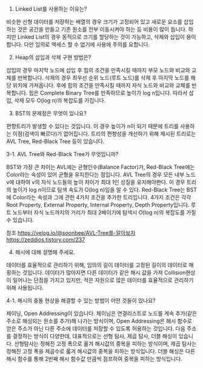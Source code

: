 1. Linked List를 사용하는 이유는?

비슷한 선형 데이터를 저장하는 배열의 경우 크기가 고정되어 있고 새로운 요소를 삽입하는 것은 공간을 만들고 기존 원소를 전부 이동시켜야 하는 등 비용이 많이 듭니다. 하지만 Linked List의 경우 동적으로 크기를 할당하는 것이 가능하고, 삭제와 삽입이 용이합니다. 다만 임의로 엑세스 할 수 없기에 사용에 주의를 요합니다.

2. Heap의 삽입과 삭제 구현 방법은?

삽입의 경우 마지막 노드에 삽입 후 힙의 조건을 만족시킬 때까지 부모 노드와 비교와 교체를 반복합니다. 삭제의 경우 최우선 순위 노드(루트 노드)를 삭제 후 마지막 노드를 해당 위치에 가져옵니다. 후에 힙의 조건을 만족시킬 때까지 자식 노드와 비교와 교체를 반복합니다. 힙은 Complete Binary Tree를 만족하므로 높이가 log n입니다. 따라서 삽입, 삭제 모두 O(log n)의 복잡도를 가집니다.

3. BST의 문제점은 무엇이 있나요?

편향트리가 발생할 수 있다는 것입니다. 이 경우 높이가 n이 되기 때문에 트리를 사용하는 이점(검색이 빠르다)가 없어집니다. 트리의 편향성을 개선하기 위해 제시된 트리로는 AVL Tree, Red-Black Tree 등이 있습니다.

3-1. AVL Tree와 Red-Black Tree가 무엇입니까?

BST와 가장 큰 차이는 AVL에는 균형인수(Balance Factor)가, Red-Black Tree에는 Color라는 속성이 있어 균형을 유지한다는 점입니다.
AVL Tree의 경우 모든 내부 노드 v에 대하여 v의 자식 노드들의 높이 차이가 최대 1인 성질을 유지해야한다. 이 경우 트리의 높이가 log n이므로 탐색 속도가 O(log n)임을 알 수 있다.
Red-Black Tree는 BST에 Color라는 속성과 그에 관한 4가지 조건을 추가한 트리입니다. 4가지 조건은 각각 Root Property, External Property, Internal Property, Depth Property입니다. 루트 노드부터 자식 노드까지의 거리가 최대 2배이기에 탐색시 O(log n)의 복잡도를 가질 수 있습니다.

참조
https://velog.io/@soonbee/AVL-Tree를-알아보자
https://zeddios.tistory.com/237

4. 해시에 대해 설명해 주세요.

데이터를 효율적으로 관리하기 위해, 임의의 길이 데이터를 고정된 길이의 데이터로 매핑하는 것입니다. 데이터가 많아지면 다른 데이터가 같은 해시 값을 가져 Collision현상이 일어나는 단점을 가지고 있지만, 적은 자원으로 많은 데이터를 효율적으로 관리하기 위해 사용됩니다.

4-1. 해시의 충돌 현상을 해결할 수 있는 방법이 어떤 것들이 있나요?

체이닝, Open Addressing이 있습니다. 체이님은 연결리스트로 노드를 계속 추가(같은 주소로 해싱되는 원소를 추가)해 나가는 방식이며, Open Addressing은 해시 함수로 얻은 주소가 아닌 다른 주소에 데이터를 저장할 수 있도록 허용하는 것입니다. 다음 주소를 결정하는 방식이 다양한데, 대표적으로는 선형 탐사, 제곱 탐사, 더블 해싱이 있습니다. 선형탐사는 정해진 고정 폭으로 옮겨 해시값의 중복을 피하는 방식이며, 제곱 탐사는 정해진 고정 폭을 제곱수로 옯겨 해시값의 중복을 피하는 방식입니다. 더블 해싱은 다른 해시 함수를 통해 2번째 해시 함수값 만큼씩 점프하여 중복을 피하는 방식입니다.